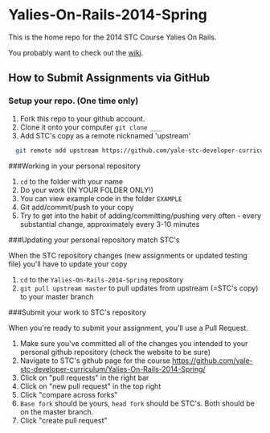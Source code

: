 Yalies-On-Rails-2014-Spring
=====================

This is the home repo for the 2014 STC Course Yalies On Rails.

You probably want to check out the [wiki](http://github.com/yale-stc-developer-curriculum/Yalies-On-Rails-2014-Spring/wiki).

## How to Submit Assignments via GitHub

### Setup your repo. (One time only)

1. Fork this repo to your github account.
2. Clone it onto your computer `git clone ___`
3. Add STC's copy as a remote nicknamed 'upstream'

```bash
  git remote add upstream https://github.com/yale-stc-developer-curriculum/Yalies-On-Rails-2014-Spring.git
```

###Working in your personal repository

1. `cd` to the folder with your name
4. Do your work (IN YOUR FOLDER ONLY!)
3. You can view example code in the folder `EXAMPLE`
5. Git add/commit/push to your copy
3. Try to get into the habit of adding/committing/pushing very often -
   every substantial change, approximately every 3-10 minutes

###Updating your personal repository match STC's 

When the STC repository changes (new assignments or updated testing file) you'll have to update your copy

1. `cd` to the `Yalies-On-Rails-2014-Spring` repository
2. `git pull upstream master` to pull updates from upstream (=STC's copy) to your master branch

###Submit your work to STC's repository

When you're ready to submit your assignment, you'll use a Pull Request.

1. Make sure you've committed all of the changes you intended to your
   personal github repository (check the website to be sure)
2. Navigate to STC's github page for the course https://github.com/yale-stc-developer-curriculum/Yalies-On-Rails-2014-Spring/
3. Click on "pull requests" in the right bar
4. Click on "new pull request" in the top right
5. Click "compare across forks"
6. `Base fork` should be yours, `head fork` should be STC's. Both should be
   on the master branch.
7. Click "create pull request"

